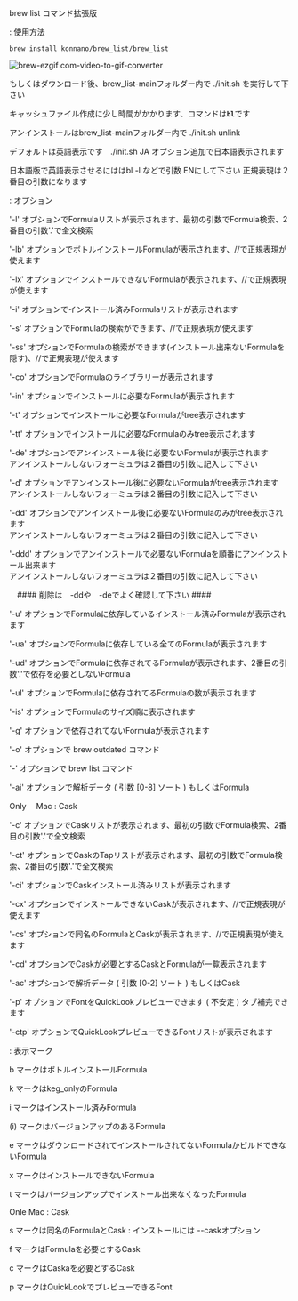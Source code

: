 brew list コマンド拡張版

: 使用方法

```
brew install konnano/brew_list/brew_list
```

![brew-ezgif com-video-to-gif-converter](https://github.com/konnano/brew_list/assets/73874687/10f3a2f8-9c02-46dc-a759-71a76304f131)


もしくはダウンロード後、brew_list-mainフォルダー内で ./init.sh を実行して下さい

キャッシュファイル作成に少し時間がかかります、コマンドは<strong>`bl`</strong>です

アンインストールはbrew_list-mainフォルダー内で ./init.sh unlink

デフォルトは英語表示です　./init.sh JA オプション追加で日本語表示されます

日本語版で英語表示させるにははbl -l などで引数 ENにして下さい 正規表現は２番目の引数になります

: オプション

'-l' オプションでFormulaリストが表示されます、最初の引数でFormula検索、2番目の引数'.'で全文検索 

'-lb' オプションでボトルインストールFormulaが表示されます、//で正規表現が使えます

'-lx' オプションでインストールできないFormulaが表示されます、//で正規表現が使えます

'-i' オプションでインストール済みFormulaリストが表示されます

'-s' オプションでFormulaの検索ができます、//で正規表現が使えます

'-ss' オプションでFormulaの検索ができます(インストール出来ないFormulaを隠す)、//で正規表現が使えます

'-co' オプションでFormulaのライブラリーが表示されます

'-in' オプションでインストールに必要なFormulaが表示されます

'-t' オプションでインストールに必要なFormulaがtree表示されます

'-tt' オプションでインストールに必要なFormulaのみtree表示されます

'-de' オプションでアンインストール後に必要ないFormulaが表示されます<br/>
  アンインストールしないフォーミュラは２番目の引数に記入して下さい
            
'-d' オプションでアンインストール後に必要ないFormulaがtree表示されます<br/>
  アンインストールしないフォーミュラは２番目の引数に記入して下さい

'-dd' オプションでアンインストール後に必要ないFormulaのみがtree表示されます<br/>
  アンインストールしないフォーミュラは２番目の引数に記入して下さい

'-ddd' オプションでアンインストールで必要ないFormulaを順番にアンインストール出来ます
<br>  アンインストールしないフォーミュラは２番目の引数に記入して下さい

　#### 削除は　-ddや　-deでよく確認して下さい ####

'-u' オプションでFormulaに依存しているインストール済みFormulaが表示されます

'-ua' オプションでFormulaに依存している全てのFormulaが表示されます

'-ud' オプションでFormulaに依存されてるFormulaが表示されます、2番目の引数'.'で依存を必要としないFormula

'-ul' オプションでFormulaに依存されてるFormulaの数が表示されます

'-is' オプションでFormulaのサイズ順に表示されます

'-g' オプションで依存されてないFormulaが表示されます

'-o' オプションで brew outdated コマンド

'-' オプションで brew list コマンド

'-ai' オプションで解析データ ( 引数 [0-8] ソート ) もしくはFormula

Only 　Mac : Cask

'-c' オプションでCaskリストが表示されます、最初の引数でFormula検索、2番目の引数'.'で全文検索 

'-ct' オプションでCaskのTapリストが表示されます、最初の引数でFormula検索、2番目の引数'.'で全文検索 

'-ci' オプションでCaskインストール済みリストが表示されます

'-cx' オプションでインストールできないCaskが表示されます、//で正規表現が使えます

'-cs' オプションで同名のFormulaとCaskが表示されます、//で正規表現が使えます

'-cd' オプションでCaskが必要とするCaskとFormulaが一覧表示されます

'-ac' オプションで解析データ ( 引数 [0-2] ソート ) もしくはCask 

'-p' オプションでFontをQuickLookプレビューできます ( 不安定 ) タブ補完できます

'-ctp' オプションでQuickLookプレビューできるFontリストが表示されます

: 表示マーク

b マークはボトルインストールFormula

k マークはkeg_onlyのFormula

i マークはインストール済みFormula

(i) マークはバージョンアップのあるFormula

e マークはダウンロードされてインストールされてないFormulaかビルドできないFormula

x マークはインストールできないFormula

t マークはバージョンアップでインストール出来なくなったFormula

Onle Mac : Cask

s マークは同名のFormulaとCask : インストールには --caskオプション

f マークはFormulaを必要とするCask

c マークはCaskaを必要とするCask

p マークはQuickLookでプレビューできるFont

